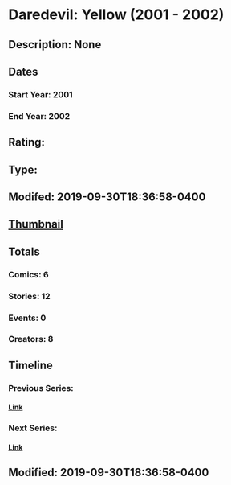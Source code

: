 # Daredevil: Yellow (2001 - 2002)
## Description: None
## Dates
### Start Year: 2001
### End Year: 2002
## Rating: 
## Type: 
## Modifed: 2019-09-30T18:36:58-0400
## [Thumbnail](http://i.annihil.us/u/prod/marvel/i/mg/6/30/5d924b14f1f15.jpg)
## Totals
### Comics: 6
### Stories: 12
### Events: 0
### Creators: 8
## Timeline
### Previous Series: 
#### [Link]()
### Next Series: 
#### [Link]()
## Modified: 2019-09-30T18:36:58-0400